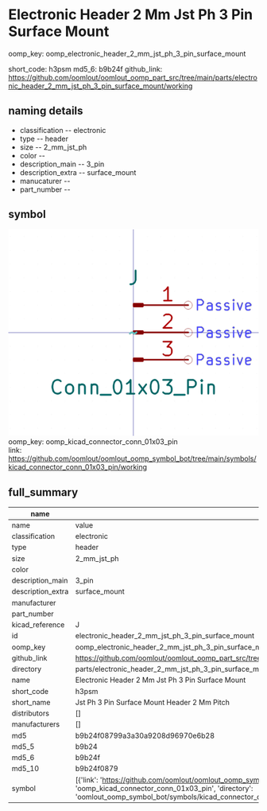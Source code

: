 # Electronic Header 2 Mm Jst Ph 3 Pin Surface Mount
oomp_key: oomp_electronic_header_2_mm_jst_ph_3_pin_surface_mount 


short_code: h3psm
md5_6: b9b24f
github_link: https://github.com/oomlout/oomlout_oomp_part_src/tree/main/parts/electronic_header_2_mm_jst_ph_3_pin_surface_mount/working
## naming details
* classification -- electronic
* type -- header
* size -- 2_mm_jst_ph
* color -- 
* description_main -- 3_pin
* description_extra -- surface_mount
* manucaturer -- 
* part_number -- 



## symbol

![](symbol/0/working/working_600.png)  
oomp_key: oomp_kicad_connector_conn_01x03_pin  
link: https://github.com/oomlout/oomlout_oomp_symbol_bot/tree/main/symbols/kicad_connector_conn_01x03_pin/working  


## full_summary
| name | value | 
| --- | --- | 
| name | value | 
| classification | electronic | 
| type | header | 
| size | 2_mm_jst_ph | 
| color |  | 
| description_main | 3_pin | 
| description_extra | surface_mount | 
| manufacturer |  | 
| part_number |  | 
| kicad_reference | J | 
| id | electronic_header_2_mm_jst_ph_3_pin_surface_mount | 
| oomp_key | oomp_electronic_header_2_mm_jst_ph_3_pin_surface_mount | 
| github_link | https://github.com/oomlout/oomlout_oomp_part_src/tree/main/parts/electronic_header_2_mm_jst_ph_3_pin_surface_mount/working | 
| directory | parts/electronic_header_2_mm_jst_ph_3_pin_surface_mount | 
| name | Electronic Header 2 Mm Jst Ph 3 Pin Surface Mount | 
| short_code | h3psm | 
| short_name | Jst Ph 3 Pin Surface Mount Header 2 Mm Pitch | 
| distributors | [] | 
| manufacturers | [] | 
| md5 | b9b24f08799a3a30a9208d96970e6b28 | 
| md5_5 | b9b24 | 
| md5_6 | b9b24f | 
| md5_10 | b9b24f0879 | 
| symbol | [{'link': 'https://github.com/oomlout/oomlout_oomp_symbol_bot/tree/main/symbols/kicad_connector_conn_01x03_pin', 'oomp_key': 'oomp_kicad_connector_conn_01x03_pin', 'directory': 'oomlout_oomp_symbol_bot/symbols/kicad_connector_conn_01x03_pin//working/working.kicad_sym'}] | 
